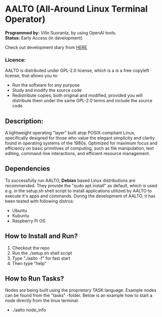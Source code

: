 # AALTO (All-Around Linux Terminal Operator)
**Programmed by:** Ville Suoranta, by using OpenAI tools.<br>
**Status:** Early Access (in development)

Check out development diary from [HERE](https://github.com/sensei-zenabi/AALTO/blob/main/users/ville/readme.md)

### Licence:
AALTO is distributed under GPL-2.0 license, which is a is a free 
copyleft license, that allows you to:
- Run the software for any purpose
- Study and modify the source code
- Redistribute copies, both original and modified, provided you will 
distribute them under the same GPL-2.0 terms and include the source 
code.

## Description:
A lightweight operating "layer" built atop POSIX-compliant Linux, 
specifically designed for those who value the elegant simplicity 
and clarity found in operating systems of the 1980s. Optimized for 
maximum focus and efficiency on basic primitives of computing, 
such as file manipulation, text editing, command-line interactions, 
and efficient resource management.

## Dependencies
To successfully run AALTO, **Debian** based Linux distributions are 
recommended. They provide the "sudo apt install" as default, which
is used e.g. in the setup.sh shell script to install applications 
utilized by AALTO to execute it's apps and commands. During the 
development of AALTO, it has been tested with following distros:
- Ubuntu
- Kubuntu
- Raspberry Pi OS

## How to Install and Run?
1. Checkout the repo
2. Run the ./setup.sh shell script
3. Type "./aalto -f" for fast start
4. Then type "help"

## How to Run Tasks?
Nodes are being built using the proprietary TASK language. Example
nodes can be found from the "tasks" -folder. Below is an example how
to start a node directly from the linux terminal:
- ./aalto node_info

